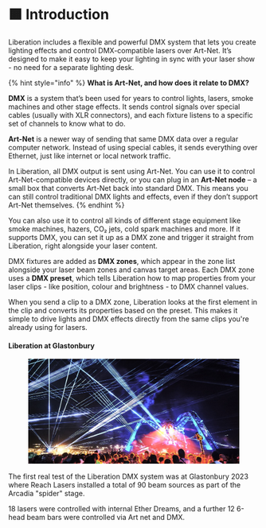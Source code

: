# 🟧 Introduction

Liberation includes a flexible and powerful DMX system that lets you create lighting effects and control DMX-compatible lasers over Art-Net. It’s designed to make it easy to keep your lighting in sync with your laser show - no need for a separate lighting desk.

{% hint style="info" %}
**What is Art-Net, and how does it relate to DMX?**

**DMX** is a system that’s been used for years to control lights, lasers, smoke machines and other stage effects. It sends control signals over special cables (usually with XLR connectors), and each fixture listens to a specific set of channels to know what to do.

**Art-Net** is a newer way of sending that same DMX data over a regular computer network. Instead of using special cables, it sends everything over Ethernet, just like internet or local network traffic.

In Liberation, all DMX output is sent using Art-Net. You can use it to control Art-Net-compatible devices directly, or you can plug in an **Art-Net node** – a small box that converts Art-Net back into standard DMX. This means you can still control traditional DMX lights and effects, even if they don’t support Art-Net themselves.
{% endhint %}

You can also use it to control all kinds of different stage equipment like smoke machines, hazers, CO₂ jets, cold spark machines and more. If it supports DMX, you can set it up as a DMX zone and trigger it straight from Liberation, right alongside your laser content.

DMX fixtures are added as **DMX zones**, which appear in the zone list alongside your laser beam zones and canvas target areas. Each DMX zone uses a **DMX preset**, which tells Liberation how to map properties from your laser clips - like position, colour and brightness - to DMX channel values.

When you send a clip to a DMX zone, Liberation looks at the first element in the clip and converts its properties based on the preset. This makes it simple to drive lights and DMX effects directly from the same clips you're already using for lasers.

#### Liberation at Glastonbury

<figure><img src="../.gitbook/assets/show-arcadia-spider-2023.jpg" alt=""><figcaption></figcaption></figure>

The first real test of the Liberation DMX system was at Glastonbury 2023 where Reach Lasers installed a total of 90 beam sources as part of the Arcadia "spider" stage.&#x20;

18 lasers were controlled with internal Ether Dreams, and a further 12 6-head beam bars were controlled via Art net and DMX.&#x20;

